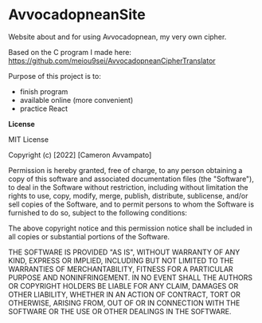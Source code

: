 # AvvocadopneanSite
Website about and for using Avvocadopnean, my very own cipher.

Based on the C program I made here: https://github.com/meiou9sei/AvvocadopneanCipherTranslator

Purpose of this project is to:
- finish program
- available online (more convenient)
- practice React 

**License**

MIT License

Copyright (c) [2022] [Cameron Avvampato]

Permission is hereby granted, free of charge, to any person obtaining a copy
of this software and associated documentation files (the "Software"), to deal
in the Software without restriction, including without limitation the rights
to use, copy, modify, merge, publish, distribute, sublicense, and/or sell
copies of the Software, and to permit persons to whom the Software is
furnished to do so, subject to the following conditions:

The above copyright notice and this permission notice shall be included in all
copies or substantial portions of the Software.

THE SOFTWARE IS PROVIDED "AS IS", WITHOUT WARRANTY OF ANY KIND, EXPRESS OR
IMPLIED, INCLUDING BUT NOT LIMITED TO THE WARRANTIES OF MERCHANTABILITY,
FITNESS FOR A PARTICULAR PURPOSE AND NONINFRINGEMENT. IN NO EVENT SHALL THE
AUTHORS OR COPYRIGHT HOLDERS BE LIABLE FOR ANY CLAIM, DAMAGES OR OTHER
LIABILITY, WHETHER IN AN ACTION OF CONTRACT, TORT OR OTHERWISE, ARISING FROM,
OUT OF OR IN CONNECTION WITH THE SOFTWARE OR THE USE OR OTHER DEALINGS IN THE
SOFTWARE.
